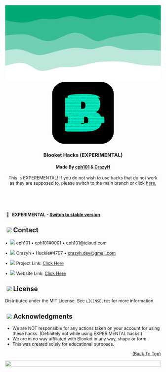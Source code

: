 <a name="readme-top"></a>
<!-- ANALYTICS -->
<img src="https://shorturl.at/lmO28" width="0%" height="0%" />
<img src="images/E8D4735A-E295-4002-9C9C-31D95770AEED.png" width="100%" height="20%" />
<!-- PROJECT LOGO -->
<br />
<div align="center">
  <a href="https://github.com/Blooket-Cheats/Blooket-Hacks">
	 <img src="images/E248401F-9CDF-4412-BA15-06655AFE90D7.gif" alt="Logo" width="200" height="200" />
  </a>
  
<h3 align="center">Blooket Hacks (EXPERIMENTAL)</h3>
<h4 align="center">Made By <a href="https://github.com/cph101/">cph101</a> & <a href="https://github.com/crazyh2/">CrazyH</a></h4>

  <p align="center">
   This is EXPEREMENTAL! If you do not wish to use hacks that do not work <br>as they are supposed to, please switch to the main branch or click <a href="https://github.com/Blooket-Cheats/Blooket-Hacks/">here.</a>
    <br />
    <br />
  </p>
</div>
<br /><br />

<!-- USAGE -->
#### ‎‎ 🧪 ‎ ‎ EXPERIMENTAL - [Switch to stable version](https://github.com/Blooket-Cheats/Blooket-Hacks/)

<!-- CONTACT -->
## ‎‎ <img width="18" src="https://cdn.discordapp.com/emojis/1035536629407957042"> ‎ ‎ Contact

• ‎ <img width="18" src="https://i.ibb.co/XkWwv7D/A63558-E9-8-A93-42-F8-BF87-BA05-D2-EBD817.png"> ‎ cph101 • cph101\#<span>&#x30;&#x30;&#x30;</span>1 • cph101@icloud.com</span>

• ‎ <img width="18" src="https://i.ibb.co/nCb2NjY/3-CE6-DBB3-9-E4-A-4-DE4-8090-F8-ACCD394-AE1.png"> ‎ Crazyh • Huckle\#4707 • crazyh.dev@gmail.com

• ‎ <img width="18" src="https://cdn.discordapp.com/emojis/1056989789691322459"> ‎ Project Link: [Click Here](https://github.com/Blooket-Cheats/Blooket-Hacks)

• ‎ <img width="18" src="https://cdn.discordapp.com/emojis/1032768182341091338.png"> ‎ Website Link: [Click Here](https://blooket-hacks.crazyh.repl.co)

<!-- LICENSE -->
## ‎‎ <img width="18" src="https://cdn.discordapp.com/emojis/1022522686603276350"> ‎ ‎ License

Distributed under the MIT License. See `LICENSE.txt` for more information.

<!-- ACKNOWLEDGMENTS -->
## ‎‎ <img width="18" src="https://cdn.discordapp.com/emojis/1012520645915062292"> ‎ ‎ Acknowledgments

* We are NOT responsible for any actions taken on your account for using these hacks. (Definitely not while using EXPERIMENTAL hacks.)
* We are in no way affiliated with Blooket in any way, shape or form.
* This was created solely for educational purposes.

<p align="right"><a href="#readme-top">(Back To Top)</a></p>

<img src="images/foot.png" width="100%" height="40%" />
